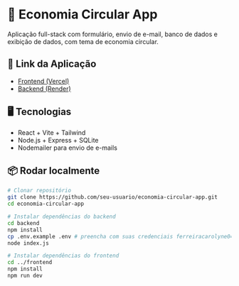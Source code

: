 # 🌱 Economia Circular App

Aplicação full-stack com formulário, envio de e-mail, banco de dados e exibição de dados, com tema de economia circular.

## 🔗 Link da Aplicação
- [Frontend (Vercel)](https://front-circular-h7f6149uz-karolyne04s-projects.vercel.app/)
- [Backend (Render)](https://economia-circular-app.onrender.com/api)

## 🖥️ Tecnologias
- React + Vite + Tailwind
- Node.js + Express + SQLite
- Nodemailer para envio de e-mails

## 📦 Rodar localmente

```bash
# Clonar repositório
git clone https://github.com/seu-usuario/economia-circular-app.git
cd economia-circular-app

# Instalar dependências do backend
cd backend
npm install
cp .env.example .env # preencha com suas credenciais ferreiracarolyne04@gmail.com    eige itir iebw splc
node index.js

# Instalar dependências do frontend
cd ../frontend
npm install
npm run dev

